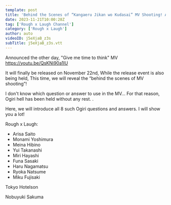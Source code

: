 ```yaml
---
template: post
title: 'Behind the Scenes of “Kangaeru Jikan wo Kudasai” MV Shooting! Actually, I've Made it This Far [Ogiri]'
date: 2023-11-21T10:00:28Z
tag: ['Rough x Laugh Channel']
category: ['Rough x Laugh']
author: auto 
videoID: j5eXjaB_z3s
subTitle: j5eXjaB_z3s.vtt
---
```

Announced the other day,
"Give me time to think" MV
https://youtu.be/QsKNi90a1IU

It will finally be released on November 22nd, While the release event is also being held, This time, we will reveal the “behind the scenes of MV shooting”!

I don't know which question or answer to use in the MV... For that reason, Ogiri hell has been held without any rest. .

Here, we will introduce all 8 such Ogiri questions and answers. I will show you a lot!



Rough x Laugh:

- Arisa Saito
- Monami Yoshimura 
- Meina Hibino
- Yui Takanashi
- Miri Hayashi
- Funa Sasaki
- Haru Nagamatsu
- Ryoka Natsume
- Miku Fujisaki

Tokyo Hotelson

Nobuyuki Sakuma